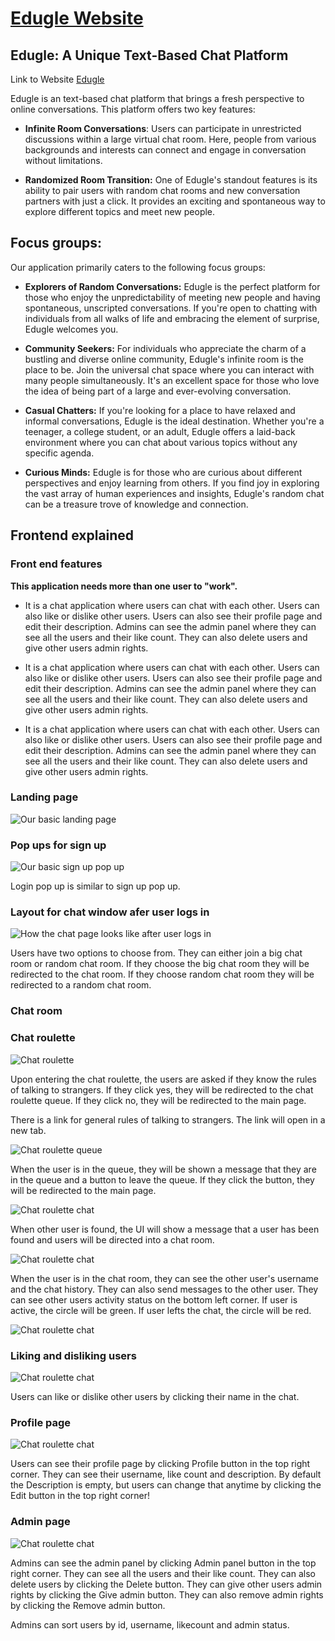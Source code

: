 # [Edugle Website](https://edugle-fro.onrender.com/)

## Edugle: A Unique Text-Based Chat Platform

Link to Website [Edugle](https://edugle-fro.onrender.com/)

Edugle is an text-based chat platform that brings a fresh perspective to online conversations. This platform offers two key features:

- **Infinite Room Conversations**: Users can participate in unrestricted discussions within a large virtual chat room. Here, people from various backgrounds and interests can connect and engage in conversation without limitations.

- **Randomized Room Transition:** One of Edugle's standout features is its ability to pair users with random chat rooms and new conversation partners with just a click. It provides an exciting and spontaneous way to explore different topics and meet new people.

## Focus groups:

Our application primarily caters to the following focus groups:

- **Explorers of Random Conversations:** Edugle is the perfect platform for those who enjoy the unpredictability of meeting new people and having spontaneous, unscripted conversations. If you're open to chatting with individuals from all walks of life and embracing the element of surprise, Edugle welcomes you.

- **Community Seekers:** For individuals who appreciate the charm of a bustling and diverse online community, Edugle's infinite room is the place to be. Join the universal chat space where you can interact with many people simultaneously. It's an excellent space for those who love the idea of being part of a large and ever-evolving conversation.

- **Casual Chatters:** If you're looking for a place to have relaxed and informal conversations, Edugle is the ideal destination. Whether you're a teenager, a college student, or an adult, Edugle offers a laid-back environment where you can chat about various topics without any specific agenda.

- **Curious Minds:** Edugle is for those who are curious about different perspectives and enjoy learning from others. If you find joy in exploring the vast array of human experiences and insights, Edugle's random chat can be a treasure trove of knowledge and connection.

## Frontend explained

### Front end features

**This application needs more than one user to "work".** 

- It is a chat application where users can chat with each other. Users can also like or dislike other users. Users can also see their profile page and edit their description. Admins can see the admin panel where they can see all the users and their like count. They can also delete users and give other users admin rights.

- It is a chat application where users can chat with each other. Users can also like or dislike other users. Users can also see their profile page and edit their description. Admins can see the admin panel where they can see all the users and their like count. They can also delete users and give other users admin rights.

- It is a chat application where users can chat with each other. Users can also like or dislike other users. Users can also see their profile page and edit their description. Admins can see the admin panel where they can see all the users and their like count. They can also delete users and give other users admin rights.

### Landing page

![Our basic landing page](/media/landingPage.PNG "Index page")

### Pop ups for sign up

![Our basic sign up pop up](/media/signUp.PNG "Sign up pop up")

Login pop up is similar to sign up pop up.

### Layout for chat window afer user logs in

![How the chat page looks like after user logs in](/media/mainPageLogin.png "Chat page")

Users have two options to choose from. They can either join a big chat room or random chat room. If they choose the big chat room they will be redirected to the chat room. If they choose random chat room they will be redirected to a random chat room.

### Chat room

### Chat roulette

![Chat roulette](/media/chatRoulette.PNG "Chat roulette")

Upon entering the chat roulette, the users are asked if they know the rules of talking to strangers. If they click yes, they will be redirected to the chat roulette queue. If they click no, they will be redirected to the main page.

There is a link for general rules of talking to strangers. The link will open in a new tab.

![Chat roulette queue](/media/queueWait.PNG "Chat roulette queue")

When the user is in the queue, they will be shown a message that they are in the queue and a button to leave the queue. If they click the button, they will be redirected to the main page.

![Chat roulette chat](/media/queueFind.PNG "Chat roulette chat find")

When other user is found, the UI will show a message that a user has been found and users will be directed into a chat room.

![Chat roulette chat](/media/talkingRoulette.PNG "Chat roulette chat")

When the user is in the chat room, they can see the other user's username and the chat history. They can also send messages to the other user. They can see other users activity status on the bottom left corner. If user is active, the circle will be green. If user lefts the chat, the circle will be red.

![Chat roulette chat](/media/userDisconnects.PNG "Chat roulette chat")

### Liking and disliking users

![Chat roulette chat](/media/likeUser.PNG "Chat roulette chat")

Users can like or dislike other users by clicking their name in the chat. 

### Profile page

![Chat roulette chat](/media/profile.png "Profile page")

Users can see their profile page by clicking Profile button in the top right corner. They can see their username, like count and description. By default the Description is empty, but users can change that anytime by clicking the Edit button in the top right corner!

### Admin page

![Chat roulette chat](/media/adminPanel.png "Admin panel")

Admins can see the admin panel by clicking Admin panel button in the top right corner. They can see all the users and their like count. They can also delete users by clicking the Delete button.
They can give other users admin rights by clicking the Give admin button. They can also remove admin rights by clicking the Remove admin button.

Admins can sort users by id, username, likecount and admin status.

